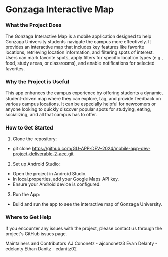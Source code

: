 # Gonzaga Interactive Map
### What the Project Does
The Gonzaga Interactive Map is a mobile application designed to help Gonzaga University students navigate the campus more effectively. It provides an interactive map that includes key features like favorite locations, retrieving location information, and filtering spots of interest. Users can mark favorite spots, apply filters for specific location types (e.g., food, study areas, or classrooms), and enable notifications for selected favorites.

### Why the Project is Useful
This app enhances the campus experience by offering students a dynamic, student-driven map where they can explore, tag, and provide feedback on various campus locations. It can be especially helpful for newcomers or anyone looking to quickly discover popular spots for studying, eating, socializing, and all that campus has to offer.

### How to Get Started
1. Clone the repository:
* git clone https://github.com/GU-APP-DEV-2024/mobile-app-dev-project-deliverable-2-aee.git
2. Set up Android Studio:
* Open the project in Android Studio.
* In local.properties, add your Google Maps API key.
* Ensure your Android device is configured.
3. Run the App:
* Build and run the app to see the interactive map of Gonzaga University.

### Where to Get Help
If you encounter any issues with the project, please contact us through the project's GitHub issues page.

Maintainers and Contributors
AJ Cononetz - ajcononetz3
Evan Delanty - edelanty
Ethan Danitz - edanitz02